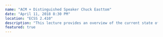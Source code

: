 ```yaml
---
name: "ACM + Distinguished Speaker Chuck Easttom"
date: "April 11, 2018 8:30 PM"
location: "ECSS 2.410"
description: "This lecture provides an overview of the current state of quantum computing and what impact it will have on cryptography. The cryptographic algorithms that are believed to be resistant to quantum computing are briefly explored. There is discussion of the current NIST efforts to standardize post-quantum cryptography. The focus will be on lattice-based cryptographic solutions, both as a post-quantum solution, and as potentially more robust to current asymmetric cryptography needs."
featured: true
---
```

